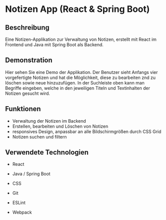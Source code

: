# Notizen App (React & Spring Boot)



## Beschreibung

Eine Notizen-Applikation zur Verwaltung von Notizen, erstellt mit React im Frontend und Java mit Spring Boot als Backend.

## Demonstration

Hier sehen Sie eine Demo der Applikation. Der Benutzer sieht Anfangs vier vorgefertigte Notizen und hat die Möglichkeit, diese zu bearbeiten znd zu löschen sowie neue hinzuzufügen.
In der Suchleiste oben kann man Begriffe eingeben, welche in den jeweiligen Titeln und Textinhalten der Notizen gesucht wird.







## Funktionen

  * Verwaltung der Notizen im Backend
  * Erstellen, bearbeiten und Löschen von Notizen
  * responsives Design, anpassbar an alle Bildschirmgrößen durch CSS Grid
  * Notizen suchen und filtern


##  Verwendete Technologien

  * React
  * Java / Spring Boot
  * CSS
  * Git
  * ESLint

  * Webpack


